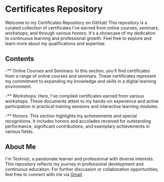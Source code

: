 # Certificates Repository
Welcome to my Certificates Repository on GitHub! This repository is a curated collection of certificates I've earned from online courses, seminars, workshops, and through various honors. It's a showcase of my dedication to continuous learning and professional growth. Feel free to explore and learn more about my qualifications and expertise.

## Contents
-** Online Courses and Seminars: In this section, you'll find certificates from a range of online courses and seminars. These certificates represent my commitment to expanding my knowledge and skills in a digital learning environment.

-** Workshops: Here, I've compiled certificates earned from various workshops. These documents attest to my hands-on experience and active participation in practical training sessions and interactive learning modules.

-** Honors: This section highlights my achievements and special recognitions. It includes honors and accolades received for outstanding performance, significant contributions, and exemplary achievements in various fields.

## About Me
I'm Teshnizi, a passionate learner and professional with diverse interests. This repository reflects my journey in professional development and continuous education. For further discussion or collaboration opportunities, feel free to connect with me via [Gmail](Mohammadrezaahmaditeshnizi@gmail.com) .
